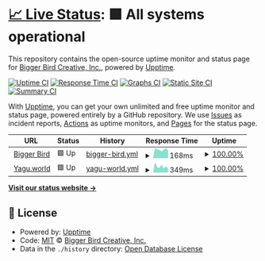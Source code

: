 # [📈 Live Status](https://status.biggerbird.com): <!--live status--> **🟩 All systems operational**

This repository contains the open-source uptime monitor and status page for [Bigger Bird Creative, Inc.](https://biggerbird.com/), powered by [Upptime](https://github.com/upptime/upptime).

[![Uptime CI](https://github.com/koj-co/upptime/workflows/Uptime%20CI/badge.svg)](https://github.com/koj-co/upptime/actions?query=workflow%3A%22Uptime+CI%22)
[![Response Time CI](https://github.com/koj-co/upptime/workflows/Response%20Time%20CI/badge.svg)](https://github.com/koj-co/upptime/actions?query=workflow%3A%22Response+Time+CI%22)
[![Graphs CI](https://github.com/koj-co/upptime/workflows/Graphs%20CI/badge.svg)](https://github.com/koj-co/upptime/actions?query=workflow%3A%22Graphs+CI%22)
[![Static Site CI](https://github.com/koj-co/upptime/workflows/Static%20Site%20CI/badge.svg)](https://github.com/koj-co/upptime/actions?query=workflow%3A%22Static+Site+CI%22)
[![Summary CI](https://github.com/koj-co/upptime/workflows/Summary%20CI/badge.svg)](https://github.com/koj-co/upptime/actions?query=workflow%3A%22Summary+CI%22)

With [Upptime](https://upptime.js.org), you can get your own unlimited and free uptime monitor and status page, powered entirely by a GitHub repository. We use [Issues](https://github.com/bigger-bird/upptime/issues) as incident reports, [Actions](https://github.com/bigger-bird/upptime/actions) as uptime monitors, and [Pages](https://status.biggerbird.com) for the status page.

<!--start: status pages-->
<!-- This summary is generated by Upptime (https://github.com/upptime/upptime) -->
<!-- Do not edit this manually, your changes will be overwritten -->
<!-- prettier-ignore -->
| URL | Status | History | Response Time | Uptime |
| --- | ------ | ------- | ------------- | ------ |
| <img alt="" src="https://favicons.githubusercontent.com/www.biggerbird.com" height="13"> [Bigger Bird](https://www.biggerbird.com) | 🟩 Up | [bigger-bird.yml](https://github.com/bigger-bird/upptime/commits/HEAD/history/bigger-bird.yml) | <details><summary><img alt="Response time graph" src="./graphs/bigger-bird/response-time-week.png" height="20"> 168ms</summary><br><a href="https://status.biggerbird.com/history/bigger-bird"><img alt="Response time 192" src="https://img.shields.io/endpoint?url=https%3A%2F%2Fraw.githubusercontent.com%2Fbigger-bird%2Fupptime%2FHEAD%2Fapi%2Fbigger-bird%2Fresponse-time.json"></a><br><a href="https://status.biggerbird.com/history/bigger-bird"><img alt="24-hour response time 149" src="https://img.shields.io/endpoint?url=https%3A%2F%2Fraw.githubusercontent.com%2Fbigger-bird%2Fupptime%2FHEAD%2Fapi%2Fbigger-bird%2Fresponse-time-day.json"></a><br><a href="https://status.biggerbird.com/history/bigger-bird"><img alt="7-day response time 168" src="https://img.shields.io/endpoint?url=https%3A%2F%2Fraw.githubusercontent.com%2Fbigger-bird%2Fupptime%2FHEAD%2Fapi%2Fbigger-bird%2Fresponse-time-week.json"></a><br><a href="https://status.biggerbird.com/history/bigger-bird"><img alt="30-day response time 180" src="https://img.shields.io/endpoint?url=https%3A%2F%2Fraw.githubusercontent.com%2Fbigger-bird%2Fupptime%2FHEAD%2Fapi%2Fbigger-bird%2Fresponse-time-month.json"></a><br><a href="https://status.biggerbird.com/history/bigger-bird"><img alt="1-year response time 192" src="https://img.shields.io/endpoint?url=https%3A%2F%2Fraw.githubusercontent.com%2Fbigger-bird%2Fupptime%2FHEAD%2Fapi%2Fbigger-bird%2Fresponse-time-year.json"></a></details> | <details><summary><a href="https://status.biggerbird.com/history/bigger-bird">100.00%</a></summary><a href="https://status.biggerbird.com/history/bigger-bird"><img alt="All-time uptime 99.97%" src="https://img.shields.io/endpoint?url=https%3A%2F%2Fraw.githubusercontent.com%2Fbigger-bird%2Fupptime%2FHEAD%2Fapi%2Fbigger-bird%2Fuptime.json"></a><br><a href="https://status.biggerbird.com/history/bigger-bird"><img alt="24-hour uptime 100.00%" src="https://img.shields.io/endpoint?url=https%3A%2F%2Fraw.githubusercontent.com%2Fbigger-bird%2Fupptime%2FHEAD%2Fapi%2Fbigger-bird%2Fuptime-day.json"></a><br><a href="https://status.biggerbird.com/history/bigger-bird"><img alt="7-day uptime 100.00%" src="https://img.shields.io/endpoint?url=https%3A%2F%2Fraw.githubusercontent.com%2Fbigger-bird%2Fupptime%2FHEAD%2Fapi%2Fbigger-bird%2Fuptime-week.json"></a><br><a href="https://status.biggerbird.com/history/bigger-bird"><img alt="30-day uptime 100.00%" src="https://img.shields.io/endpoint?url=https%3A%2F%2Fraw.githubusercontent.com%2Fbigger-bird%2Fupptime%2FHEAD%2Fapi%2Fbigger-bird%2Fuptime-month.json"></a><br><a href="https://status.biggerbird.com/history/bigger-bird"><img alt="1-year uptime 99.97%" src="https://img.shields.io/endpoint?url=https%3A%2F%2Fraw.githubusercontent.com%2Fbigger-bird%2Fupptime%2FHEAD%2Fapi%2Fbigger-bird%2Fuptime-year.json"></a></details>
| <img alt="" src="https://favicons.githubusercontent.com/yagu.world" height="13"> [Yagu.world](https://yagu.world) | 🟩 Up | [yagu-world.yml](https://github.com/bigger-bird/upptime/commits/HEAD/history/yagu-world.yml) | <details><summary><img alt="Response time graph" src="./graphs/yagu-world/response-time-week.png" height="20"> 349ms</summary><br><a href="https://status.biggerbird.com/history/yagu-world"><img alt="Response time 563" src="https://img.shields.io/endpoint?url=https%3A%2F%2Fraw.githubusercontent.com%2Fbigger-bird%2Fupptime%2FHEAD%2Fapi%2Fyagu-world%2Fresponse-time.json"></a><br><a href="https://status.biggerbird.com/history/yagu-world"><img alt="24-hour response time 247" src="https://img.shields.io/endpoint?url=https%3A%2F%2Fraw.githubusercontent.com%2Fbigger-bird%2Fupptime%2FHEAD%2Fapi%2Fyagu-world%2Fresponse-time-day.json"></a><br><a href="https://status.biggerbird.com/history/yagu-world"><img alt="7-day response time 349" src="https://img.shields.io/endpoint?url=https%3A%2F%2Fraw.githubusercontent.com%2Fbigger-bird%2Fupptime%2FHEAD%2Fapi%2Fyagu-world%2Fresponse-time-week.json"></a><br><a href="https://status.biggerbird.com/history/yagu-world"><img alt="30-day response time 820" src="https://img.shields.io/endpoint?url=https%3A%2F%2Fraw.githubusercontent.com%2Fbigger-bird%2Fupptime%2FHEAD%2Fapi%2Fyagu-world%2Fresponse-time-month.json"></a><br><a href="https://status.biggerbird.com/history/yagu-world"><img alt="1-year response time 563" src="https://img.shields.io/endpoint?url=https%3A%2F%2Fraw.githubusercontent.com%2Fbigger-bird%2Fupptime%2FHEAD%2Fapi%2Fyagu-world%2Fresponse-time-year.json"></a></details> | <details><summary><a href="https://status.biggerbird.com/history/yagu-world">100.00%</a></summary><a href="https://status.biggerbird.com/history/yagu-world"><img alt="All-time uptime 99.95%" src="https://img.shields.io/endpoint?url=https%3A%2F%2Fraw.githubusercontent.com%2Fbigger-bird%2Fupptime%2FHEAD%2Fapi%2Fyagu-world%2Fuptime.json"></a><br><a href="https://status.biggerbird.com/history/yagu-world"><img alt="24-hour uptime 100.00%" src="https://img.shields.io/endpoint?url=https%3A%2F%2Fraw.githubusercontent.com%2Fbigger-bird%2Fupptime%2FHEAD%2Fapi%2Fyagu-world%2Fuptime-day.json"></a><br><a href="https://status.biggerbird.com/history/yagu-world"><img alt="7-day uptime 100.00%" src="https://img.shields.io/endpoint?url=https%3A%2F%2Fraw.githubusercontent.com%2Fbigger-bird%2Fupptime%2FHEAD%2Fapi%2Fyagu-world%2Fuptime-week.json"></a><br><a href="https://status.biggerbird.com/history/yagu-world"><img alt="30-day uptime 100.00%" src="https://img.shields.io/endpoint?url=https%3A%2F%2Fraw.githubusercontent.com%2Fbigger-bird%2Fupptime%2FHEAD%2Fapi%2Fyagu-world%2Fuptime-month.json"></a><br><a href="https://status.biggerbird.com/history/yagu-world"><img alt="1-year uptime 99.95%" src="https://img.shields.io/endpoint?url=https%3A%2F%2Fraw.githubusercontent.com%2Fbigger-bird%2Fupptime%2FHEAD%2Fapi%2Fyagu-world%2Fuptime-year.json"></a></details>

<!--end: status pages-->

[**Visit our status website →**](https://status.biggerbird.com)

## 📄 License

- Powered by: [Upptime](https://github.com/upptime/upptime)
- Code: [MIT](./LICENSE) © [Bigger Bird Creative, Inc.](https://biggerbird.com/)
- Data in the `./history` directory: [Open Database License](https://opendatacommons.org/licenses/odbl/1-0/)
